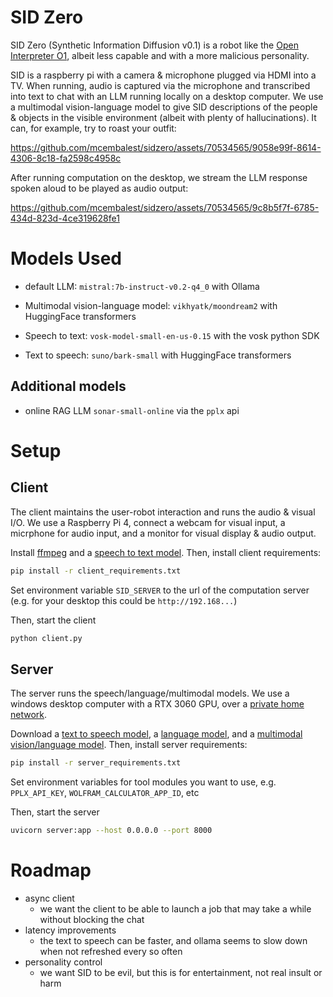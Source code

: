 # SID Zero

SID Zero (Synthetic Information Diffusion v0.1) is a robot like the [Open Interpreter O1](https://github.com/OpenInterpreter/open-interpreter), albeit less capable and with a more malicious personality.

SID is a raspberry pi with a camera & microphone plugged via HDMI into a TV. When running, audio is captured via the microphone and transcribed into text to chat with an LLM running locally on a desktop computer. We use a multimodal vision-language model to give SID descriptions of the people & objects in the visible environment (albeit with plenty of hallucinations). It can, for example, try to roast your outfit:

https://github.com/mcembalest/sidzero/assets/70534565/9058e99f-8614-4306-8c18-fa2598c4958c

After running computation on the desktop, we stream the LLM response spoken aloud to be played as audio output:

https://github.com/mcembalest/sidzero/assets/70534565/9c8b5f7f-6785-434d-823d-4ce319628fe1


# Models Used

- default LLM: `mistral:7b-instruct-v0.2-q4_0` with Ollama

- Multimodal vision-language model: `vikhyatk/moondream2` with HuggingFace transformers

- Speech to text: `vosk-model-small-en-us-0.15` with the vosk python SDK

- Text to speech: `suno/bark-small` with HuggingFace transformers

## Additional models

- online RAG LLM `sonar-small-online` via the `pplx` api

# Setup

## Client

The client maintains the user-robot interaction and runs the audio & visual I/O. We use a Raspberry Pi 4, connect a webcam for visual input, a micrphone for audio input, and a monitor for visual display & audio output.

Install [ffmpeg](https://evermeet.cx/ffmeg/) and a [speech to text model](https://alphacephei.com/vosk/models). Then, install client requirements:
```bash
pip install -r client_requirements.txt
```

Set environment variable `SID_SERVER` to the url of the computation server (e.g. for your desktop this could be `http://192.168...`)

Then, start the client
```bash
python client.py
```

## Server
The server runs the speech/language/multimodal models. We use a windows desktop computer with a RTX 3060 GPU, over a [private home network](https://arcadian.cloud/windows/2022/12/08/how-to-allow-icmp-ping-through-windows-firewall/).

Download a [text to speech model](https://huggingface.co/models?other=text-to-audio), a [language model](https://ollama.com/library), and a [multimodal vision/language model](https://huggingface.co/models?pipeline_tag=image-text-to-text). Then, install server requirements:
```bash
pip install -r server_requirements.txt
```

Set environment variables for tool modules you want to use, e.g. `PPLX_API_KEY`, `WOLFRAM_CALCULATOR_APP_ID`, etc

Then, start the server
```bash
uvicorn server:app --host 0.0.0.0 --port 8000
```

# Roadmap

- async client
  - we want the client to be able to launch a job that may take a while without blocking the chat
- latency improvements
  - the text to speech can be faster, and ollama seems to slow down when not refreshed every so often
- personality control
  - we want SID to be evil, but this is for entertainment, not real insult or harm
